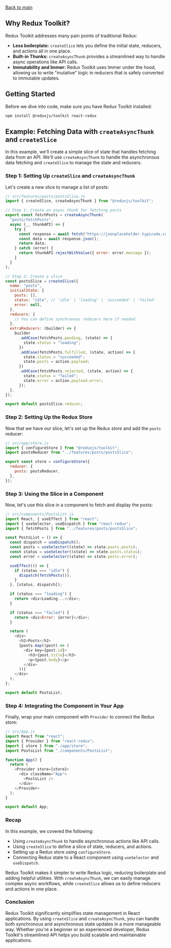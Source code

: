 [Back to main](README.md#more-topic)

## Why Redux Toolkit?

Redux Toolkit addresses many pain points of traditional Redux:

- **Less boilerplate:** `createSlice` lets you define the initial state, reducers, and actions all in one place.
- **Built-in Thunks:** `createAsyncThunk` provides a streamlined way to handle async operations like API calls.
- **Immutability and Immer:** Redux Toolkit uses Immer under the hood, allowing us to write "mutative" logic in reducers that is safely converted to immutable updates.

## Getting Started

Before we dive into code, make sure you have Redux Toolkit installed:

```bash
npm install @reduxjs/toolkit react-redux
```

## Example: Fetching Data with `createAsyncThunk` and `createSlice`

In this example, we'll create a simple slice of state that handles fetching data from an API. We'll use `createAsyncThunk` to handle the asynchronous data fetching and `createSlice` to manage the state and reducers.

### Step 1: Setting Up `createSlice` and `createAsyncThunk`

Let's create a new slice to manage a list of posts:

```js
// src/features/posts/postsSlice.js
import { createSlice, createAsyncThunk } from "@reduxjs/toolkit";

// Step 1: Create an async thunk for fetching posts
export const fetchPosts = createAsyncThunk(
  "posts/fetchPosts",
  async (_, thunkAPI) => {
    try {
      const response = await fetch("https://jsonplaceholder.typicode.com/posts");
      const data = await response.json();
      return data;
    } catch (error) {
      return thunkAPI.rejectWithValue({ error: error.message });
    }
  }
);

// Step 2: Create a slice
const postsSlice = createSlice({
  name: "posts",
  initialState: {
    posts: [],
    status: "idle", // 'idle' | 'loading' | 'succeeded' | 'failed'
    error: null,
  },
  reducers: {
    // You can define synchronous reducers here if needed
  },
  extraReducers: (builder) => {
    builder
      .addCase(fetchPosts.pending, (state) => {
        state.status = "loading";
      })
      .addCase(fetchPosts.fulfilled, (state, action) => {
        state.status = "succeeded";
        state.posts = action.payload;
      })
      .addCase(fetchPosts.rejected, (state, action) => {
        state.status = "failed";
        state.error = action.payload.error;
      });
  },
});

export default postsSlice.reducer;
```

### Step 2: Setting Up the Redux Store

Now that we have our slice, let's set up the Redux store and add the `posts` reducer:

```js
// src/app/store.js
import { configureStore } from "@reduxjs/toolkit";
import postsReducer from "../features/posts/postsSlice";

export const store = configureStore({
  reducer: {
    posts: postsReducer,
  },
});
```

### Step 3: Using the Slice in a Component

Now, let's use this slice in a component to fetch and display the posts:

```js
// src/components/PostsList.js
import React, { useEffect } from "react";
import { useSelector, useDispatch } from "react-redux";
import { fetchPosts } from "../features/posts/postsSlice";

const PostsList = () => {
  const dispatch = useDispatch();
  const posts = useSelector((state) => state.posts.posts);
  const status = useSelector((state) => state.posts.status);
  const error = useSelector((state) => state.posts.error);

  useEffect(() => {
    if (status === "idle") {
      dispatch(fetchPosts());
    }
  }, [status, dispatch]);

  if (status === "loading") {
    return <div>Loading...</div>;
  }

  if (status === "failed") {
    return <div>Error: {error}</div>;
  }

  return (
    <div>
      <h2>Posts</h2>
      {posts.map((post) => (
        <div key={post.id}>
          <h3>{post.title}</h3>
          <p>{post.body}</p>
        </div>
      ))}
    </div>
  );
};

export default PostsList;
```

### Step 4: Integrating the Component in Your App

Finally, wrap your main component with `Provider` to connect the Redux store:

```js
// src/App.js
import React from "react";
import { Provider } from "react-redux";
import { store } from "./app/store";
import PostsList from "./components/PostsList";

function App() {
  return (
    <Provider store={store}>
      <div className="App">
        <PostsList />
      </div>
    </Provider>
  );
}

export default App;
```

### Recap

In this example, we covered the following:

- Using `createAsyncThunk` to handle asynchronous actions like API calls.
- Using `createSlice` to define a slice of state, reducers, and actions.
- Setting up a Redux store using `configureStore`.
- Connecting Redux state to a React component using `useSelector` and `useDispatch`.

Redux Toolkit makes it simpler to write Redux logic, reducing boilerplate and adding helpful utilities. With `createAsyncThunk`, we can easily manage complex async workflows, while `createSlice` allows us to define reducers and actions in one place.

### Conclusion

Redux Toolkit significantly simplifies state management in React applications. By using `createSlice` and `createAsyncThunk`, you can handle both synchronous and asynchronous state updates in a more manageable way. Whether you're a beginner or an experienced developer, Redux Toolkit's streamlined API helps you build scalable and maintainable applications.
